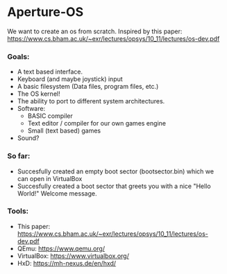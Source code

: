 # Aperture-OS
We want to create an os from scratch.
Inspired by this paper: https://www.cs.bham.ac.uk/~exr/lectures/opsys/10_11/lectures/os-dev.pdf

### Goals: 
* A text based interface.
* Keyboard (and maybe joystick) input
* A basic filesystem (Data files, program files, etc.)
* The OS kernel!
* The ability to port to different system architectures.
* Software: 
    * BASIC compiler
    * Text editor / compiler for our own games engine
    * Small (text based) games
* Sound?

### So far: 
* Succesfully created an empty boot sector (bootsector.bin) which we can open in VirtualBox
* Succesfully created a boot sector that greets you with a nice "Hello World!" Welcome message. 

### Tools: 
* This paper: https://www.cs.bham.ac.uk/~exr/lectures/opsys/10_11/lectures/os-dev.pdf
* QEmu: https://www.qemu.org/
* VirtualBox: https://www.virtualbox.org/
* HxD: https://mh-nexus.de/en/hxd/
